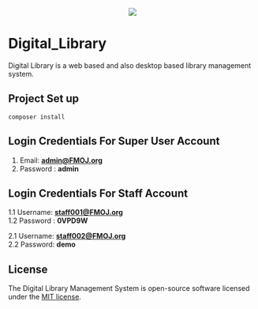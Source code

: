 <p align="center"><img src="https://github.com/rukibhamz/National-Depository-of-Treaties/blob/dev/images/card-logo.png" ></p>

# Digital_Library
Digital Library is a web based and also desktop based library management system.

## Project Set up

``` shell
composer install
```

## Login Credentials For Super User Account
1. Email:   <b>admin@FMOJ.org</b><br>
2. Password :  <b>admin</b> <br>

## Login Credentials For Staff Account
1.1 Username:   <b>staff001@FMOJ.org</b><br>
1.2 Password :  <b>0VPD9W</b><br>

2.1 Username: <b>staff002@FMOJ.org</b><br>
2.2 Password: <b>demo</b><br>


## License

The Digital Library Management System is open-source software licensed under the [MIT license](https://opensource.org/licenses/MIT).
